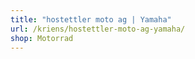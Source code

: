 ```yaml
---
title: "hostettler moto ag | Yamaha"
url: /kriens/hostettler-moto-ag-yamaha/
shop: Motorrad
---
```

